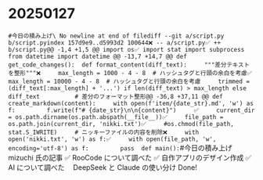 # 20250127

`#今日の積み上げ\ No newline at end of filediff --git a/script.py b/script.pyindex 157d9e9..d5993d2 100644❌ -- a/script.py✅ ++ b/script.py@@ -1,4 +1,5 @@ import os✅ import stat import subprocess from datetime import datetime @@ -13,7 +14,7 @@ def get_code_changes():  def format_content(diff_text):     """差分テキストを整形"""❌     max_length = 1000 - 4 - 8  # ハッシュタグと行頭の余白を考慮✅     max_length = 10000 - 4 - 8  # ハッシュタグと行頭の余白を考慮     trimmed = (diff_text[:max_length] + '...') if len(diff_text) > max_length else diff_text          # 差分のフォーマット整形@@ -36,8 +37,11 @@ def create_markdown(content):     with open(f'item/{date_str}.md', 'w') as f:         f.write(f"# {date_str}\n\n{content}")     ✅     current_dir = os.path.dirname(os.path.abspath(__file__))✅     file_path = os.path.join(current_dir, 'nikki.txt')✅     #os.chmod(file_path, stat.S_IWRITE)     # ニッキーファイルの内容を削除❌     with open('nikki.txt', 'w') as f:✅     with open(file_path, 'w', encoding='utf-8') as f:         pass  def main():`#今日の積み上げ
mizuchi 氏の記事 ✅ RooCode について調べた ✅ 自作アプリのデザイン作成 ✅ AI について調べた　 DeepSeek と Claude の使い分け
Done!